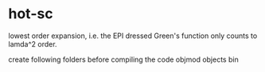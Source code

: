 # hot-sc

lowest order expansion, i.e. the EPI dressed Green's function only counts
to lamda^2 order.


create following folders before compiling the code
objmod objects bin

